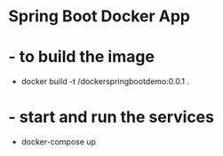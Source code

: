 # Spring Boot Docker App

# - to build the image
- docker build -t <dockerhubnamespace>/dockerspringbootdemo:0.0.1 .

# - start and run the services
- docker-compose up

